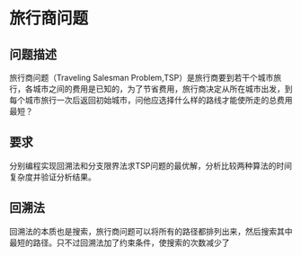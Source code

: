 # 旅行商问题

## 问题描述

旅行商问题（Traveling Salesman Problem,TSP）是旅行商要到若干个城市旅行，各城市之间的费用是已知的，为了节省费用，旅行商决定从所在城市出发，到每个城市旅行一次后返回初始城市，问他应选择什么样的路线才能使所走的总费用最短？

## 要求

分别编程实现回溯法和分支限界法求TSP问题的最优解，分析比较两种算法的时间复杂度并验证分析结果。

## 回溯法

回溯法的本质也是搜索，旅行商问题可以将所有的路径都排列出来，然后搜索其中最短的路径。只不过回溯法加了约束条件，使搜索的次数减少了
